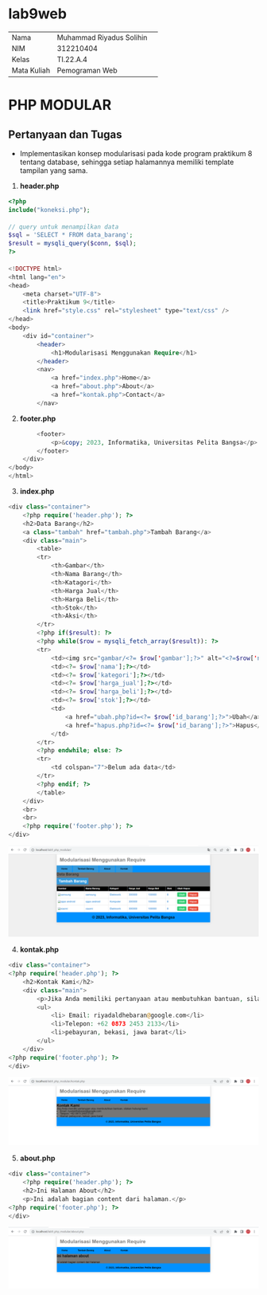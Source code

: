 # lab9web

|  |  |  |
|-----|------|-----|
|Nama|Muhammad Riyadus Solihin|
|NIM|312210404|
|Kelas|TI.22.A.4|
|Mata Kuliah|Pemograman Web|

# PHP MODULAR

## Pertanyaan dan Tugas

- Implementasikan konsep modularisasi pada kode program praktikum 8 tentang database, sehingga setiap halamannya memiliki template tampilan yang sama.

1. **header.php**

```php
<?php
include("koneksi.php");

// query untuk menampilkan data
$sql = 'SELECT * FROM data_barang';
$result = mysqli_query($conn, $sql);
?>

<!DOCTYPE html>
<html lang="en">
<head>
    <meta charset="UTF-8">
    <title>Praktikum 9</title>
    <link href="style.css" rel="stylesheet" type="text/css" />
</head>
<body>
    <div id="container">
        <header>
            <h1>Modularisasi Menggunakan Require</h1>
        </header>
        <nav>
            <a href="index.php">Home</a>
            <a href="about.php">About</a>
            <a href="kontak.php">Contact</a>
        </nav>
```

2. **footer.php**

```php
        <footer>
            <p>&copy; 2023, Informatika, Universitas Pelita Bangsa</p>
        </footer>
    </div>
</body>
</html>
```

3. **index.php**

```php
<div class="container">
    <?php require('header.php'); ?>
    <h2>Data Barang</h2>
    <a class="tambah" href="tambah.php">Tambah Barang</a>
    <div class="main">
        <table>
        <tr>
            <th>Gambar</th>
            <th>Nama Barang</th>
            <th>Katagori</th>
            <th>Harga Jual</th>
            <th>Harga Beli</th>
            <th>Stok</th>
            <th>Aksi</th>
        </tr>
        <?php if($result): ?>
        <?php while($row = mysqli_fetch_array($result)): ?>
        <tr>
            <td><img src="gambar/<?= $row['gambar'];?>" alt="<?=$row['nama'];?>"></td>
            <td><?= $row['nama'];?></td>
            <td><?= $row['kategori'];?></td>
            <td><?= $row['harga_jual'];?></td>
            <td><?= $row['harga_beli'];?></td>
            <td><?= $row['stok'];?></td>
            <td>
                <a href="ubah.php?id=<?= $row['id_barang'];?>">Ubah</a>
                <a href="hapus.php?id=<?= $row['id_barang'];?>">Hapus</a> 
            </td>
        </tr>
        <?php endwhile; else: ?>
        <tr>
            <td colspan="7">Belum ada data</td>
        </tr>
        <?php endif; ?>
        </table>
    </div>
    <br>
    <br>
    <?php require('footer.php'); ?>
</div>
```
![img](gambar/1.png)<br>

4. **kontak.php**

```php
<div class="container">
<?php require('header.php'); ?>
    <h2>Kontak Kami</h2>
    <div class="main">
        <p>Jika Anda memiliki pertanyaan atau membutuhkan bantuan, silakan hubungi kami:</p>
        <ul>
            <li> Email: riyadaldhebaran@google.com</li>
            <li>Telepon: +62 0873 2453 2133</li>
            <li>pebayuran, bekasi, jawa barat</li>
        </ul>
    </div>
<?php require('footer.php'); ?>
</div>
```

![img](gambar/2.png)<br>

5. **about.php**

```php
<div class="container">
    <?php require('header.php'); ?>
    <h2>Ini Halaman About</h2>
    <p>Ini adalah bagian content dari halaman.</p>
<?php require('footer.php'); ?>
</div>
```

![img](gambar/3.png)<br>